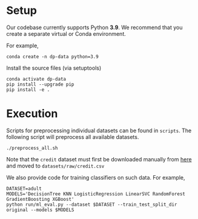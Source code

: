 # Setup

Our codebase currently supports Python **3.9**. We recommend that you create a separate virtual or Conda environment.

For example,
````
conda create -n dp-data python=3.9
````

Install the source files (via setuptools)
````
conda activate dp-data
pip install --upgrade pip
pip install -e .
````

# Execution

Scripts for preprocessing individual datasets can be found in `scripts`. The following script will preprocess all available datasets.
````
./preprocess_all.sh
````
Note that the `credit` dataset must first be downloaded manually from [here](https://www.kaggle.com/datasets/mlg-ulb/creditcardfraud) and moved to `datasets/raw/credit.csv`

We also provide code for training classifiers on such data. For example,
````
DATASET=adult
MODELS='DecisionTree KNN LogisticRegression LinearSVC RandomForest GradientBoosting XGBoost'
python run/ml_eval.py --dataset $DATASET --train_test_split_dir original --models $MODELS
````